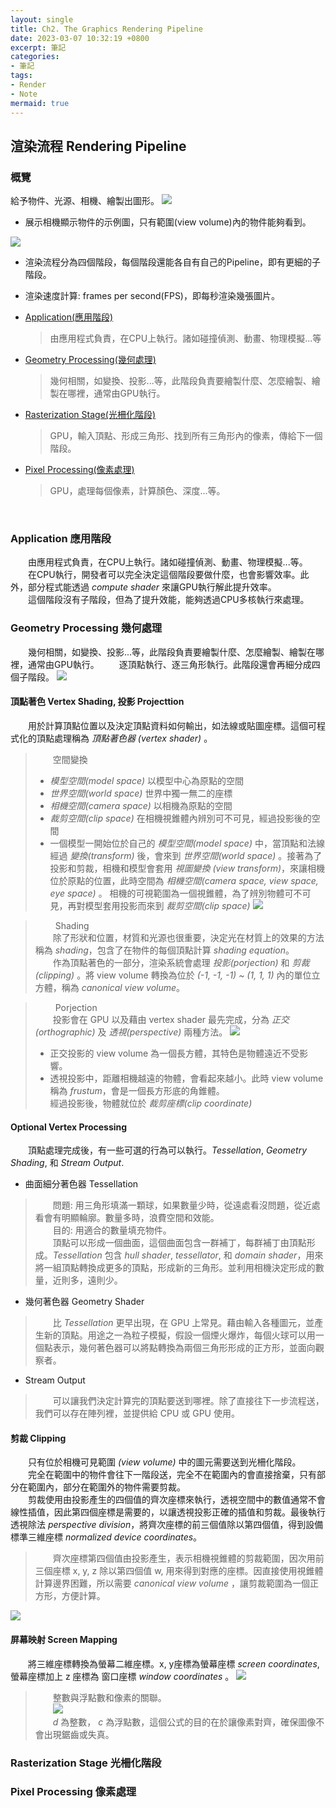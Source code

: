```yaml
---
layout: single
title: Ch2. The Graphics Rendering Pipeline
date: 2023-03-07 10:32:19 +0800
excerpt: 筆記
categories:
- 筆記
tags:
- Render
- Note
mermaid: true
---
```


## 渲染流程 Rendering Pipeline
### 概覽
給予物件、光源、相機、繪製出圖形。
![](/assets/imgs/Notes/RealTimeRendering/ch2/CameraAndObjects.png)
* 展示相機顯示物件的示例圖，只有範圍(view volume)內的物件能夠看到。

![](/assets/imgs/Notes/RealTimeRendering/ch2/Pipeline.png)
* 渲染流程分為四個階段，每個階段還能各自有自己的Pipeline，即有更細的子階段。

* 渲染速度計算: frames per second(FPS)，即每秒渲染幾張圖片。

* [Application(應用階段)](#application-應用階段)
    > 由應用程式負責，在CPU上執行。諸如碰撞偵測、動畫、物理模擬...等
* [Geometry Processing(幾何處理)](#geometry-processing-幾何處理)
    > 幾何相關，如變換、投影...等，此階段負責要繪製什麼、怎麼繪製、繪製在哪裡，通常由GPU執行。
* [Rasterization Stage(光柵化階段)](#rasterization-stage-光柵化階段)
    > GPU，輸入頂點、形成三角形、找到所有三角形內的像素，傳給下一個階段。
* [Pixel Processing(像素處理)](#pixel-processing-像素處理)
    > GPU，處理每個像素，計算顏色、深度...等。

</br>

### Application 應用階段
&emsp;&emsp;由應用程式負責，在CPU上執行。諸如碰撞偵測、動畫、物理模擬...等。
&emsp;&emsp;在CPU執行，開發者可以完全決定這個階段要做什麼，也會影響效率。此外，部分程式能透過 *compute shader* 來讓GPU執行解此提升效率。  
&emsp;&emsp;這個階段沒有子階段，但為了提升效能，能夠透過CPU多核執行來處理。

### Geometry Processing 幾何處理
&emsp;&emsp;幾何相關，如變換、投影...等，此階段負責要繪製什麼、怎麼繪製、繪製在哪裡，通常由GPU執行。
&emsp;&emsp;逐頂點執行、逐三角形執行。此階段還會再細分成四個子階段。
![](/assets/imgs/Notes/RealTimeRendering/ch2/Geometry.png)

#### 頂點著色 Vertex Shading, 投影 Projecttion

&emsp;&emsp;用於計算頂點位置以及決定頂點資料如何輸出，如法線或貼圖座標。這個可程式化的頂點處理稱為 *頂點著色器 (vertex shader)* 。  
  
> &emsp;&emsp;空間變換
> * *模型空間(model space)* 以模型中心為原點的空間
> * *世界空間(world space)* 世界中獨一無二的座標
> * *相機空間(camera space)* 以相機為原點的空間
> * *裁剪空間(clip space)* 在相機視錐體內辨別可不可見，經過投影後的空間
> * 一個模型一開始位於自己的 *模型空間(model space)* 中，當頂點和法線經過 *變換(transform)* 後，會來到 *世界空間(world space)* 。接著為了投影和剪裁，相機和模型會套用 *視圖變換 (view transform)*，來讓相機位於原點的位置，此時空間為 *相機空間(camera space, view space, eye space)* 。 相機的可視範圍為一個視錐體，為了辨別物體可不可見，再對模型套用投影而來到 *裁剪空間(clip space)*
![](/assets/imgs/Notes/RealTimeRendering/ch2/Transform.png)

> &emsp;&emsp; Shading  
> &emsp;&emsp;除了形狀和位置，材質和光源也很重要，決定光在材質上的效果的方法稱為 *shading*，包含了在物件的每個頂點計算 *shading equation*。  
> &emsp;&emsp;作為頂點著色的一部分，渲染系統會處理 *投影(porjection)* 和 *剪裁(clipping)* 。將 view volume 轉換為位於 *(-1, -1, -1) ~ (1, 1, 1)* 內的單位立方體，稱為 *canonical view volume*。  

> &emsp;&emsp; Porjection  
> &emsp;&emsp;投影會在 GPU 以及藉由 vertex shader 最先完成，分為 *正交(orthographic)* 及 *透視(perspective)* 兩種方法。
![](/assets/imgs/Notes/RealTimeRendering/ch2/Projection.png)  
> * 正交投影的 view volume 為一個長方體，其特色是物體遠近不受影響。
> * 透視投影中，距離相機越遠的物體，會看起來越小。此時 view volume 稱為 *frustum*，會是一個長方形底的角錐體。  
經過投影後，物體就位於 *裁剪座標(clip coordinate)*  
  
####  Optional Vertex Processing  
&emsp;&emsp;頂點處理完成後，有一些可選的行為可以執行。*Tessellation*, *Geometry Shading*, 和 *Stream Output*. 
* 曲面細分著色器 Tessellation
> &emsp;&emsp;問題: 用三角形填滿一顆球，如果數量少時，從遠處看沒問題，從近處看會有明顯輪廓。數量多時，浪費空間和效能。  
> &emsp;&emsp;目的: 用適合的數量填充物件。  
> &emsp;&emsp;頂點可以形成一個曲面，這個曲面包含一群補丁，每群補丁由頂點形成。*Tessellation* 包含 *hull shader*, *tessellator*, 和 *domain shader*，用來將一組頂點轉換成更多的頂點，形成新的三角形。並利用相機決定形成的數量，近則多，遠則少。 

* 幾何著色器 Geometry Shader
> &emsp;&emsp;比 *Tessellation* 更早出現，在 GPU 上常見。藉由輸入各種圖元，並產生新的頂點。用途之一為粒子模擬，假設一個煙火爆炸，每個火球可以用一個點表示，幾何著色器可以將點轉換為兩個三角形形成的正方形，並面向觀察者。

* Stream Output
> &emsp;&emsp;可以讓我們決定計算完的頂點要送到哪裡。除了直接往下一步流程送，我們可以存在陣列裡，並提供給 CPU 或 GPU 使用。

#### 剪裁 Clipping
&emsp;&emsp;只有位於相機可見範圍 *(view volume)* 中的圖元需要送到光柵化階段。  
&emsp;&emsp;完全在範圍中的物件會往下一階段送，完全不在範圍內的會直接捨棄，只有部分在範圍內，部分在範圍外的物件需要剪裁。  
&emsp;&emsp;剪裁使用由投影產生的四個值的齊次座標來執行，透視空間中的數值通常不會線性插值，因此第四個座標是需要的，以讓透視投影正確的插值和剪裁。最後執行透視除法 *perspective division*，將齊次座標的前三個值除以第四個值，得到設備標準三維座標 *normalized device coordinates*。
> &emsp;&emsp;齊次座標第四個值由投影產生，表示相機視錐體的剪裁範圍，因次用前三個座標 x, y, z 除以第四個值 w, 用來得到對應的座標。因直接使用視錐體計算邊界困難，所以需要 *canonical view volume* ，讓剪裁範圍為一個正方形，方便計算。 

![](/assets/imgs/Notes/RealTimeRendering/ch2/Clipping.png)   

#### 屏幕映射 Screen Mapping  
&emsp;&emsp;將三維座標轉換為螢幕二維座標。x, y座標為螢幕座標 *screen coordinates*, 螢幕座標加上 z 座標為 窗口座標 *window coordinates* 。
![](/assets/imgs/Notes/RealTimeRendering/ch2/ScreenMapping.png) 
> &emsp;&emsp;整數與浮點數和像素的關聯。  
> &emsp;&emsp;![](/assets/imgs/Notes/RealTimeRendering/ch2/Formula.png)  
> &emsp;&emsp;*d* 為整數， *c* 為浮點數，這個公式的目的在於讓像素對齊，確保圖像不會出現鋸齒或失真。

### Rasterization Stage 光柵化階段
### Pixel Processing 像素處理
 


